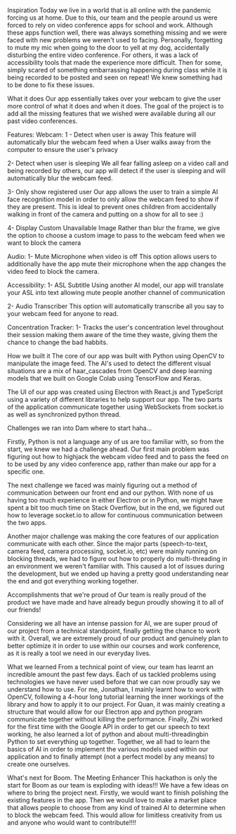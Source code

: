 Inspiration
Today we live in a world that is all online with the pandemic forcing us at home. Due to this, our team and the people around us were forced to rely on video conference apps for school and work. Although these apps function well, there was always something missing and we were faced with new problems we weren't used to facing. Personally, forgetting to mute my mic when going to the door to yell at my dog, accidentally disturbing the entire video conference. For others, it was a lack of accessibility tools that made the experience more difficult. Then for some, simply scared of something embarrassing happening during class while it is being recorded to be posted and seen on repeat! We knew something had to be done to fix these issues.

What it does
Our app essentially takes over your webcam to give the user more control of what it does and when it does. The goal of the project is to add all the missing features that we wished were available during all our past video conferences.

Features: Webcam: 1 - Detect when user is away This feature will automatically blur the webcam feed when a User walks away from the computer to ensure the user's privacy

2- Detect when user is sleeping We all fear falling asleep on a video call and being recorded by others, our app will detect if the user is sleeping and will automatically blur the webcam feed.

3- Only show registered user Our app allows the user to train a simple AI face recognition model in order to only allow the webcam feed to show if they are present. This is ideal to prevent ones children from accidentally walking in front of the camera and putting on a show for all to see :)

4- Display Custom Unavailable Image Rather than blur the frame, we give the option to choose a custom image to pass to the webcam feed when we want to block the camera

Audio: 1- Mute Microphone when video is off This option allows users to additionally have the app mute their microphone when the app changes the video feed to block the camera.

Accessibility: 1- ASL Subtitle Using another AI model, our app will translate your ASL into text allowing mute people another channel of communication

2- Audio Transcriber This option will automatically transcribe all you say to your webcam feed for anyone to read.

Concentration Tracker: 1- Tracks the user's concentration level throughout their session making them aware of the time they waste, giving them the chance to change the bad habbits.

How we built it
The core of our app was built with Python using OpenCV to manipulate the image feed. The AI's used to detect the different visual situations are a mix of haar_cascades from OpenCV and deep learning models that we built on Google Colab using TensorFlow and Keras.

The UI of our app was created using Electron with React.js and TypeScript using a variety of different libraries to help support our app. The two parts of the application communicate together using WebSockets from socket.io as well as synchronized python thread.

Challenges we ran into
Dam where to start haha...

Firstly, Python is not a language any of us are too familiar with, so from the start, we knew we had a challenge ahead. Our first main problem was figuring out how to highjack the webcam video feed and to pass the feed on to be used by any video conference app, rather than make our app for a specific one.

The next challenge we faced was mainly figuring out a method of communication between our front end and our python. With none of us having too much experience in either Electron or in Python, we might have spent a bit too much time on Stack Overflow, but in the end, we figured out how to leverage socket.io to allow for continuous communication between the two apps.

Another major challenge was making the core features of our application communicate with each other. Since the major parts (speech-to-text, camera feed, camera processing, socket.io, etc) were mainly running on blocking threads, we had to figure out how to properly do multi-threading in an environment we weren't familiar with. This caused a lot of issues during the development, but we ended up having a pretty good understanding near the end and got everything working together.

Accomplishments that we're proud of
Our team is really proud of the product we have made and have already begun proudly showing it to all of our friends!

Considering we all have an intense passion for AI, we are super proud of our project from a technical standpoint, finally getting the chance to work with it. Overall, we are extremely proud of our product and genuinely plan to better optimize it in order to use within our courses and work conference, as it is really a tool we need in our everyday lives.

What we learned
From a technical point of view, our team has learnt an incredible amount the past few days. Each of us tackled problems using technologies we have never used before that we can now proudly say we understand how to use. For me, Jonathan, I mainly learnt how to work with OpenCV, following a 4-hour long tutorial learning the inner workings of the library and how to apply it to our project. For Quan, it was mainly creating a structure that would allow for our Electron app and python program communicate together without killing the performance. Finally, Zhi worked for the first time with the Google API in order to get our speech to text working, he also learned a lot of python and about multi-threadingbin Python to set everything up together. Together, we all had to learn the basics of AI in order to implement the various models used within our application and to finally attempt (not a perfect model by any means) to create one ourselves.

What's next for Boom. The Meeting Enhancer
This hackathon is only the start for Boom as our team is exploding with ideas!!! We have a few ideas on where to bring the project next. Firstly, we would want to finish polishing the existing features in the app. Then we would love to make a market place that allows people to choose from any kind of trained AI to determine when to block the webcam feed. This would allow for limitless creativity from us and anyone who would want to contribute!!!!
